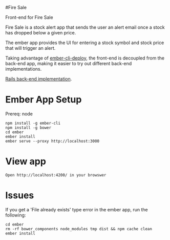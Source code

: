 #Fire Sale

Front-end for Fire Sale

Fire Sale is a stock alert app that sends the user an alert
email once a stock has dropped below a given price.

The ember app provides the UI for entering a stock symbol
and stock price that will trigger an alert.

Taking advantage of [ember-cli-deploy](https://github.com/achambers/ember-cli-deploy "Ember CLI Deploy"),
the front-end is decoupled from the back-end app, making
it easier to try out different back-end implementations.

[Rails back-end implementation](https://github.com/uniosx/fire-sale-rails "Fire Sale Rails App").

# Ember App Setup

Prereq: node

```
npm install -g ember-cli
npm install -g bower
cd ember
ember install
ember serve --proxy http://localhost:3000
```

# View app

`Open http://localhost:4200/ in your browswer`

# Issues

If you get a 'File already exists' type error in the ember
app, run the following:

```
cd ember
rm -rf bower_components node_modules tmp dist && npm cache clean
ember install
```
